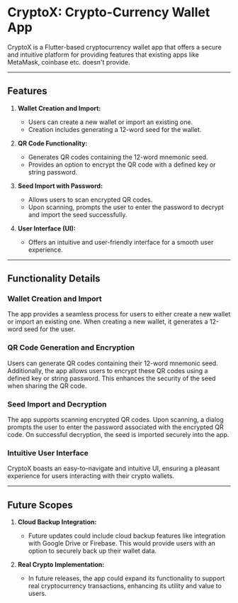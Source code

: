 # CryptoX: Crypto-Currency Wallet App

CryptoX is a Flutter-based cryptocurrency wallet app that offers a secure and intuitive platform for providing features that existing apps like MetaMask, coinbase etc. doesn't provide.

---

## Features

1. **Wallet Creation and Import:**
    - Users can create a new wallet or import an existing one.
    - Creation includes generating a 12-word seed for the wallet.

2. **QR Code Functionality:**
    - Generates QR codes containing the 12-word mnemonic seed.
    - Provides an option to encrypt the QR code with a defined key or string password.

3. **Seed Import with Password:**
    - Allows users to scan encrypted QR codes.
    - Upon scanning, prompts the user to enter the password to decrypt and import the seed successfully.

4. **User Interface (UI):**
    - Offers an intuitive and user-friendly interface for a smooth user experience.

---

## Functionality Details

### Wallet Creation and Import

The app provides a seamless process for users to either create a new wallet or import an existing one. When creating a new wallet, it generates a 12-word seed for the user.

### QR Code Generation and Encryption

Users can generate QR codes containing their 12-word mnemonic seed. Additionally, the app allows users to encrypt these QR codes using a defined key or string password. This enhances the security of the seed when sharing the QR code.

### Seed Import and Decryption

The app supports scanning encrypted QR codes. Upon scanning, a dialog prompts the user to enter the password associated with the encrypted QR code. On successful decryption, the seed is imported securely into the app.

### Intuitive User Interface

CryptoX boasts an easy-to-navigate and intuitive UI, ensuring a pleasant experience for users interacting with their crypto wallets.

---

## Future Scopes

1. **Cloud Backup Integration:**
    - Future updates could include cloud backup features like integration with Google Drive or Firebase. This would provide users with an option to securely back up their wallet data.

2. **Real Crypto Implementation:**
    - In future releases, the app could expand its functionality to support real cryptocurrency transactions, enhancing its utility and value to users.
